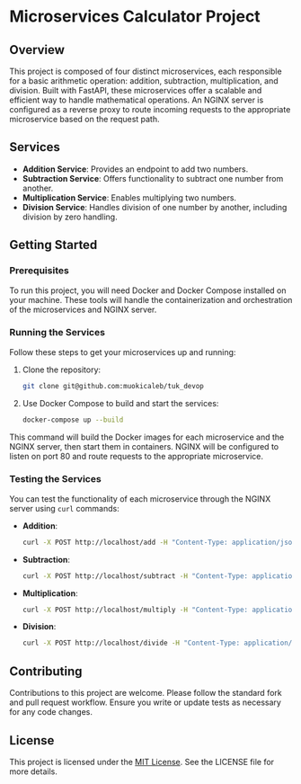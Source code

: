 # Microservices Calculator Project

## Overview

This project is composed of four distinct microservices, each responsible for a basic arithmetic operation: addition, subtraction, multiplication, and division. Built with FastAPI, these microservices offer a scalable and efficient way to handle mathematical operations. An NGINX server is configured as a reverse proxy to route incoming requests to the appropriate microservice based on the request path.

## Services

- **Addition Service**: Provides an endpoint to add two numbers.
- **Subtraction Service**: Offers functionality to subtract one number from another.
- **Multiplication Service**: Enables multiplying two numbers.
- **Division Service**: Handles division of one number by another, including division by zero handling.

## Getting Started

### Prerequisites

To run this project, you will need Docker and Docker Compose installed on your machine. These tools will handle the containerization and orchestration of the microservices and NGINX server.

### Running the Services

Follow these steps to get your microservices up and running:

1. Clone the repository:
   ```bash
   git clone git@github.com:muokicaleb/tuk_devop
   ```

2. Use Docker Compose to build and start the services:
   ```bash
   docker-compose up --build
   ```

This command will build the Docker images for each microservice and the NGINX server, then start them in containers. NGINX will be configured to listen on port 80 and route requests to the appropriate microservice.

### Testing the Services

You can test the functionality of each microservice through the NGINX server using `curl` commands:

- **Addition**:
  ```bash
  curl -X POST http://localhost/add -H "Content-Type: application/json" -d '{"a": 10, "b": 5}'
  ```

- **Subtraction**:
  ```bash
  curl -X POST http://localhost/subtract -H "Content-Type: application/json" -d '{"a": 10, "b": 3}'
  ```

- **Multiplication**:
  ```bash
  curl -X POST http://localhost/multiply -H "Content-Type: application/json" -d '{"a": 4, "b": 5}'
  ```

- **Division**:
  ```bash
  curl -X POST http://localhost/divide -H "Content-Type: application/json" -d '{"a": 20, "b": 4}'
  ```

## Contributing

Contributions to this project are welcome. Please follow the standard fork and pull request workflow. Ensure you write or update tests as necessary for any code changes.

## License

This project is licensed under the [MIT License](LICENSE). See the LICENSE file for more details.

